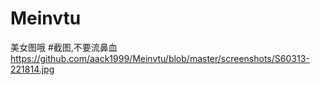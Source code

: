 # Meinvtu
美女图哦
#截图,不要流鼻血
https://github.com/aack1999/Meinvtu/blob/master/screenshots/S60313-221814.jpg
